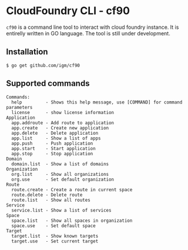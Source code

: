 # CloudFoundry CLI - cf90

`cf90` is a command line tool to interact with cloud foundry instance. It is entirelly written in GO language.
The tool is still under development.

## Installation
`$ go get github.com/igm/cf90`

## Supported commands


```
Commands:
  help         - Shows this help message, use [COMMAND] for command parameters
  license      - show license information
Application
  app.addroute - Add route to application
  app.create   - Create new application
  app.delete   - Delete application
  app.list     - Show a list of apps
  app.push     - Push application
  app.start    - Start application
  app.stop     - Stop application
Domain
  domain.list  - Show a list of domains
Organization
  org.list     - Show all organizations
  org.use      - Set default organization
Route
  route.create - Create a route in current space
  route.delete - Delete route
  route.list   - Show all routes
Service
  service.list - Show a list of services
Space
  space.list   - Show all spaces in organization
  space.use    - Set default space
Target
  target.list  - Show known targets
  target.use   - Set current target
```
